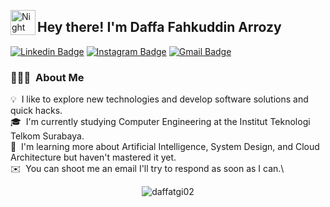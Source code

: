 <img alt="Night Coding" src="./assets/Hand%20Wave.gif" width='40' align="left"/><h2>Hey there! I'm Daffa Fahkuddin Arrozy</h2>
[![Linkedin Badge](https://img.shields.io/badge/-DaffaFakhuddinArrozy-blue?style=flat&logo=Linkedin&logoColor=white&link=https://www.linkedin.com/in/daffa-fakhuddin-arrozy-52a347254/)](https://www.linkedin.com/in/daffa-fakhuddin-arrozy-52a347254/)
[![Instagram Badge](https://img.shields.io/badge/-@daffatgi02-purple?style=flat&logo=instagram&logoColor=white&link=https://instagram.com/daffatgi02/)](https://instagram.com/daffatgi02)
[![Gmail Badge](https://img.shields.io/badge/-daffatgi02@gmail.com-c14438?style=flat&logo=Gmail&logoColor=white&link=mailto:daffatgi02@gmail.com)](mailto:daffatgi02@gmail.com)


### 👨🏻‍💻 &nbsp;About Me

💡 &nbsp;I like to explore new technologies and develop software solutions and quick hacks.\
🎓 &nbsp;I'm currently studying Computer Engineering at the Institut Teknologi Telkom Surabaya.\
🌱 &nbsp;I'm learning more about Artificial Intelligence, System Design, and Cloud Architecture but haven't mastered it yet.\
✉️ &nbsp;You can shoot me an email I'll try to respond as soon as I can.\

<p align="center"> <img src="https://github-readme-stats.vercel.app/api?username=daffatgi02&show_icons=true&theme=gotham" alt="daffatgi02" />
  
